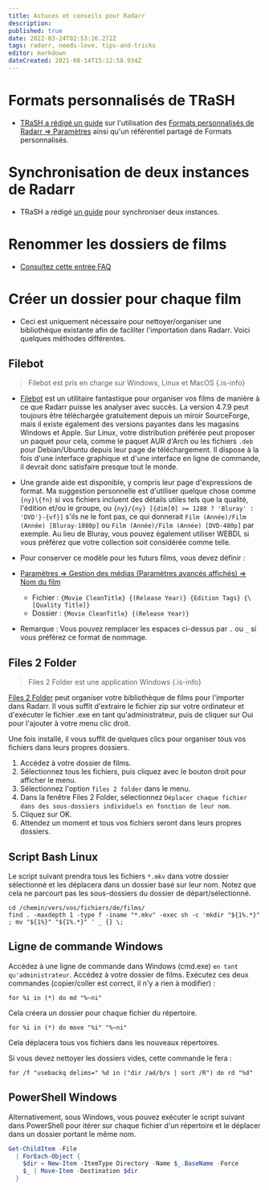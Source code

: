 ```yaml
---
title: Astuces et conseils pour Radarr
description: 
published: true
date: 2022-03-24T02:53:26.272Z
tags: radarr, needs-love, tips-and-tricks
editor: markdown
dateCreated: 2021-08-14T15:12:58.934Z
---
```


# Formats personnalisés de TRaSH

- [TRaSH a rédigé un guide](https://trash-guides.info/Radarr/) sur l'utilisation des [Formats personnalisés de Radarr => Paramètres](/radarr/settings#custom-formats) ainsi qu'un référentiel partagé de Formats personnalisés.

# Synchronisation de deux instances de Radarr

- TRaSH a rédigé [un guide](https://trash-guides.info/Radarr/Tips/Sync-2-radarr-sonarr/) pour synchroniser deux instances.

# Renommer les dossiers de films

- [Consultez cette entrée FAQ](/radarr/faq#how-can-i-rename-my-movie-folders)

# Créer un dossier pour chaque film

- Ceci est uniquement nécessaire pour nettoyer/organiser une bibliothèque existante afin de faciliter l'importation dans Radarr. Voici quelques méthodes différentes.

## Filebot

> Filebot est pris en charge sur Windows, Linux et MacOS {.is-info}

- [Filebot](https://www.filebot.net/) est un utilitaire fantastique pour organiser vos films de manière à ce que Radarr puisse les analyser avec succès. La version 4.7.9 peut toujours être téléchargée gratuitement depuis un miroir SourceForge, mais il existe également des versions payantes dans les magasins Windows et Apple. Sur Linux, votre distribution préférée peut proposer un paquet pour cela, comme le paquet AUR d'Arch ou les fichiers `.deb` pour Debian/Ubuntu depuis leur page de téléchargement. Il dispose à la fois d'une interface graphique et d'une interface en ligne de commande, il devrait donc satisfaire presque tout le monde.

- Une grande aide est disponible, y compris leur page d'expressions de format. Ma suggestion personnelle est d'utiliser quelque chose comme `{ny}\{fn}` si vos fichiers incluent des détails utiles tels que la qualité, l'édition et/ou le groupe, ou `{ny}/{ny} [{dim[0] >= 1280 ? 'Bluray' : 'DVD'}-{vf}]` s'ils ne le font pas, ce qui donnerait `Film (Année)/Film (Année) [Bluray-1080p]` ou `Film (Année)/Film (Année) [DVD-480p]` par exemple. Au lieu de Bluray, vous pouvez également utiliser WEBDL si vous préférez que votre collection soit considérée comme telle.

- Pour conserver ce modèle pour les futurs films, vous devez définir :

- [Paramètres => Gestion des médias (Paramètres avancés affichés) => Nom du film](/radarr/settings#media-management)

  - Fichier : `{Movie CleanTitle} {(Release Year)} {Edition Tags} {\[Quality Title]}`
  - Dossier : `{Movie CleanTitle} {(Release Year)}`

- Remarque : Vous pouvez remplacer les espaces ci-dessus par `.` ou `_` si vous préférez ce format de nommage.

## Files 2 Folder

> Files 2 Folder est une application Windows {.is-info}

[Files 2 Folder](http://www.dcmembers.com/skwire/download/files-2-folder/) peut organiser votre bibliothèque de films pour l'importer dans Radarr. Il vous suffit d'extraire le fichier zip sur votre ordinateur et d'exécuter le fichier .exe en tant qu'administrateur, puis de cliquer sur Oui pour l'ajouter à votre menu clic droit.

Une fois installé, il vous suffit de quelques clics pour organiser tous vos fichiers dans leurs propres dossiers.

1. Accédez à votre dossier de films.
1. Sélectionnez tous les fichiers, puis cliquez avec le bouton droit pour afficher le menu.
1. Sélectionnez l'option `files 2 folder` dans le menu.
1. Dans la fenêtre Files 2 Folder, sélectionnez `Déplacer chaque fichier dans des sous-dossiers individuels en fonction de leur nom`.
1. Cliquez sur OK.
1. Attendez un moment et tous vos fichiers seront dans leurs propres dossiers.

## Script Bash Linux

Le script suivant prendra tous les fichiers `*.mkv` dans votre dossier sélectionné et les déplacera dans un dossier basé sur leur nom. Notez que cela ne parcourt pas les sous-dossiers du dossier de départ/sélectionné.

```shell
cd /chemin/vers/vos/fichiers/de/films/
find . -maxdepth 1 -type f -iname "*.mkv" -exec sh -c 'mkdir "${1%.*}" ; mv "${1%}" "${1%.*}" ' _ {} \;
```

## Ligne de commande Windows

Accédez à une ligne de commande dans Windows (cmd.exe) `en tant qu'administrateur`. Accédez à votre dossier de films. Exécutez ces deux commandes (copier/coller est correct, il n'y a rien à modifier) :

`for %i in (*) do md "%~ni"`

Cela créera un dossier pour chaque fichier du répertoire.

`for %i in (*) do move "%i" "%~ni"`

Cela déplacera tous vos fichiers dans les nouveaux répertoires.

Si vous devez nettoyer les dossiers vides, cette commande le fera :

`for /f "usebackq delims=" %d in ("dir /ad/b/s | sort /R") do rd "%d"`

## PowerShell Windows

Alternativement, sous Windows, vous pouvez exécuter le script suivant dans PowerShell pour itérer sur chaque fichier d'un répertoire et le déplacer dans un dossier portant le même nom.

```powershell
Get-ChildItem -File 
  | ForEach-Object {
    $dir = New-Item -ItemType Directory -Name $_.BaseName -Force
    $_ | Move-Item -Destination $dir
  }
```